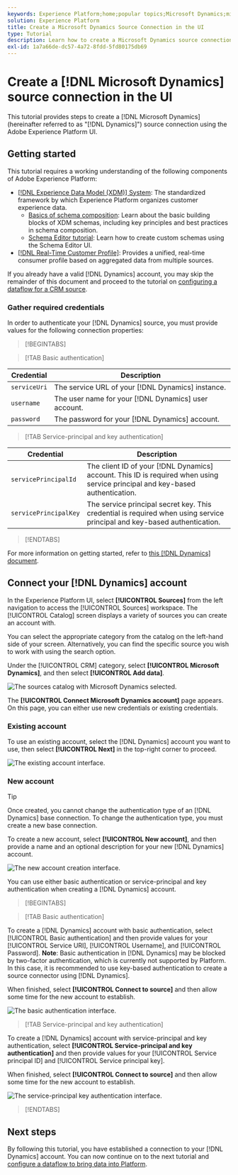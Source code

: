 ```yaml
---
keywords: Experience Platform;home;popular topics;Microsoft Dynamics;microsoft dynamics;Dynamics;dynamics
solution: Experience Platform
title: Create a Microsoft Dynamics Source Connection in the UI
type: Tutorial
description: Learn how to create a Microsoft Dynamics source connection using the Adobe Experience Platform UI.
exl-id: 1a7a66de-dc57-4a72-8fdd-5fd80175db69
---
```

# Create a [!DNL Microsoft Dynamics] source connection in the UI

This tutorial provides steps to create a [!DNL Microsoft Dynamics] (hereinafter referred to as "[!DNL Dynamics]") source connection using the Adobe Experience Platform UI.

## Getting started

This tutorial requires a working understanding of the following components of Adobe Experience Platform:

* [[!DNL Experience Data Model (XDM)] System](../../../../../xdm/home.md): The standardized framework by which Experience Platform organizes customer experience data.
  * [Basics of schema composition](../../../../../xdm/schema/composition.md): Learn about the basic building blocks of XDM schemas, including key principles and best practices in schema composition.
  * [Schema Editor tutorial](../../../../../xdm/tutorials/create-schema-ui.md): Learn how to create custom schemas using the Schema Editor UI.
* [[!DNL Real-Time Customer Profile]](../../../../../profile/home.md): Provides a unified, real-time consumer profile based on aggregated data from multiple sources.

If you already have a valid [!DNL Dynamics] account, you may skip the remainder of this document and proceed to the tutorial on [configuring a dataflow for a CRM source](../../dataflow/crm.md).

### Gather required credentials

In order to authenticate your [!DNL Dynamics] source, you must provide values for the following connection properties:

>[!BEGINTABS]

>[!TAB Basic authentication]

| Credential | Description |
| --- | --- |
| `serviceUri` | The service URL of your [!DNL Dynamics] instance. |
| `username` | The user name for your [!DNL Dynamics] user account. |
| `password` | The password for your [!DNL Dynamics] account. |

>[!TAB Service-principal and key authentication]

| Credential | Description |
| --- | --- |
| `servicePrincipalId` | The client ID of your [!DNL Dynamics] account. This ID is required when using service principal and key-based authentication. |
| `servicePrincipalKey` | The service principal secret key. This credential is required when using service principal and key-based authentication. |

>[!ENDTABS]

For more information on getting started, refer to [this [!DNL Dynamics] document](https://docs.microsoft.com/en-us/powerapps/developer/common-data-service/authenticate-oauth).

## Connect your [!DNL Dynamics] account

In the Experience Platform UI, select **[!UICONTROL Sources]** from the left navigation to access the [!UICONTROL Sources] workspace. The [!UICONTROL Catalog] screen displays a variety of sources you can create an account with.

You can select the appropriate category from the catalog on the left-hand side of your screen. Alternatively, you can find the specific source you wish to work with using the search option.

Under the [!UICONTROL CRM] category, select **[!UICONTROL Microsoft Dynamics]**, and then select **[!UICONTROL Add data]**.

![The sources catalog with Microsoft Dynamics selected.](../../../../images/tutorials/create/ms-dynamics/catalog.png)

The **[!UICONTROL Connect Microsoft Dynamics account]** page appears. On this page, you can either use new credentials or existing credentials.

### Existing account

To use an existing account, select the [!DNL Dynamics] account you want to use, then select **[!UICONTROL Next]** in the top-right corner to proceed.

![The existing account interface.](../../../../images/tutorials/create/ms-dynamics/existing.png)

### New account

>[!TIP]
>
>Once created, you cannot change the authentication type of an [!DNL Dynamics] base connection. To change the authentication type, you must create a new base connection.

To create a new account, select **[!UICONTROL New account]**, and then provide a name and an optional description for your new [!DNL Dynamics] account.

![The new account creation interface.](../../../../images/tutorials/create/ms-dynamics/new.png)

You can use either basic authentication or service-principal and key authentication when creating a [!DNL Dynamics] account.

>[!BEGINTABS]

>[!TAB Basic authentication]

To create a [!DNL Dynamics] account with basic authentication, select [!UICONTROL Basic authentication] and then provide values for your [!UICONTROL Service URI], [!UICONTROL Username], and [!UICONTROL Password]. **Note**: Basic authentication in [!DNL Dynamics] may be blocked by two-factor authentication, which is currently not supported by Platform. In this case, it is recommended to use key-based authentication to create a source connector using [!DNL Dynamics].

When finished, select **[!UICONTROL Connect to source]** and then allow some time for the new account to establish.

![The basic authentication interface.](../../../../images/tutorials/create/ms-dynamics/basic-authentication.png)
 
>[!TAB Service-principal and key authentication]

To create a [!DNL Dynamics] account with service-principal and key authentication, select **[!UICONTROL Service-principal and key authentication]** and then provide values for your [!UICONTROL Service principal ID] and [!UICONTROL Service principal key].

When finished, select **[!UICONTROL Connect to source]** and then allow some time for the new account to establish.

![The service-principal key authentication interface.](../../../../images/tutorials/create/ms-dynamics/service-principal.png)

>[!ENDTABS]

## Next steps

By following this tutorial, you have established a connection to your [!DNL Dynamics] account. You can now continue on to the next tutorial and [configure a dataflow to bring data into Platform](../../dataflow/crm.md).

